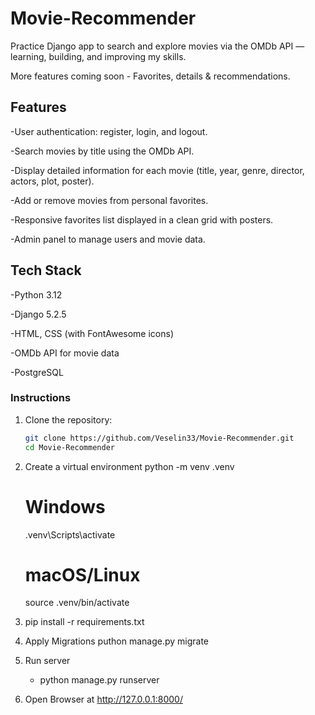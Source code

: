 # Movie-Recommender
Practice Django app to search and explore movies via the OMDb API — learning, building, and improving my skills.

More features coming soon - Favorites, details & recommendations.


## Features

-User authentication: register, login, and logout.

-Search movies by title using the OMDb API.

-Display detailed information for each movie (title, year, genre, director, actors, plot, poster).

-Add or remove movies from personal favorites.

-Responsive favorites list displayed in a clean grid with posters.

-Admin panel to manage users and movie data.

## Tech Stack

-Python 3.12

-Django 5.2.5

-HTML, CSS (with FontAwesome icons)

-OMDb API for movie data

-PostgreSQL

### Instructions

1. Clone the repository:
    ```bash
    git clone https://github.com/Veselin33/Movie-Recommender.git
    cd Movie-Recommender
2. Create a virtual environment
    python -m venv .venv

    # Windows
    .venv\Scripts\activate
    # macOS/Linux
    source .venv/bin/activate

3. pip install -r requirements.txt
4. Apply Migrations
    puthon manage.py migrate
5. Run server
    - python manage.py runserver
6. Open Browser at 
    http://127.0.0.1:8000/
